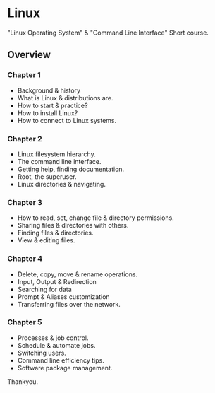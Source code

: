 # Linux 
"Linux Operating System" & "Command Line Interface" Short course.

## Overview 
### Chapter 1
- Background & history 
- What is Linux & distributions are.
- How to start & practice?
- How to install Linux?
- How to connect to Linux systems.

### Chapter 2
- Linux filesystem hierarchy.
- The command line interface.
- Getting help, finding documentation.
- Root, the superuser.
- Linux directories & navigating. 

### Chapter 3
- How to read, set, change file & directory permissions.
- Sharing files & directories with others.
- Finding files & directories.
- View & editing files.

### Chapter 4
- Delete, copy, move & rename operations. 
- Input, Output & Redirection
- Searching for data
- Prompt & Aliases customization
- Transferring files over the network. 

### Chapter 5
- Processes & job control.
- Schedule & automate jobs.
- Switching users.
- Command line efficiency tips.
- Software package management.

Thankyou.